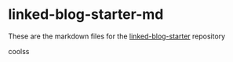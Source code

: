 # linked-blog-starter-md
These are the markdown files for the [linked-blog-starter](https://github.com/matthewwong525/linked-blog-starter) repository

coolss
